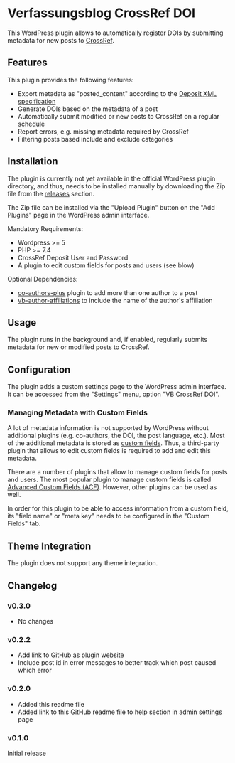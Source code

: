 # Verfassungsblog CrossRef DOI

This WordPress plugin allows to automatically register DOIs by submitting metadata for new posts to [CrossRef](https://www.crossref.org/).

## Features

This plugin provides the following features:

- Export metadata as "posted_content" according to the [Deposit XML specification](https://data.crossref.org/reports/help/schema_doc/5.3.1/index.html)
- Generate DOIs based on the metadata of a post
- Automatically submit modified or new posts to CrossRef on a regular schedule
- Report errors, e.g. missing metadata required by CrossRef
- Filtering posts based include and exclude categories

## Installation

The plugin is currently not yet available in the official WordPress plugin directory, and thus, needs to be installed manually by downloading the Zip file from the [releases](https://github.com/Verfassungsblog/metadata-wordpress-plugins/releases) section.

The Zip file can be installed via the "Upload Plugin" button on the "Add Plugins" page in the WordPress admin interface.

Mandatory Requirements:
- Wordpress >= 5
- PHP >= 7.4
- CrossRef Deposit User and Password
- A plugin to edit custom fields for posts and users (see blow)

Optional Dependencies:
- [co-authors-plus](https://de.wordpress.org/plugins/co-authors-plus/) plugin to add more than one author to a post
- [vb-author-affiliations](https://github.com/Verfassungsblog/metadata-wordpress-plugins/tree/main/code/packages/vb-author-affiliations) to include the name of the author's affiliation

## Usage

The plugin runs in the background and, if enabled, regularly submits metadata for new or modified posts to CrossRef.

## Configuration

The plugin adds a custom settings page to the WordPress admin interface. It can be accessed from the "Settings" menu, option "VB CrossRef DOI".

### Managing Metadata with Custom Fields

A lot of metadata information is not supported by WordPress without additional plugins (e.g. co-authors, the DOI, the post language, etc.). Most of the additional metadata is stored as [custom fields](https://wordpress.org/documentation/article/assign-custom-fields/). Thus, a third-party plugin that allows to edit custom fields is required to add and edit this metadata.

There are a number of plugins that allow to manage custom fields for posts and users. The most popular plugin to manage custom fields is called [Advanced Custom Fields (ACF)](https://wordpress.org/plugins/advanced-custom-fields/). However, other plugins can be used as well.

In order for this plugin to be able to access information from a custom field, its "field name" or "meta key" needs to be configured in the "Custom Fields" tab.

## Theme Integration

The plugin does not support any theme integration.

## Changelog

### v0.3.0

- No changes

### v0.2.2

- Add link to GitHub as plugin website
- Include post id in error messages to better track which post caused which error

### v0.2.0

- Added this readme file
- Added link to this GitHub readme file to help section in admin settings page

### v0.1.0

Initial release